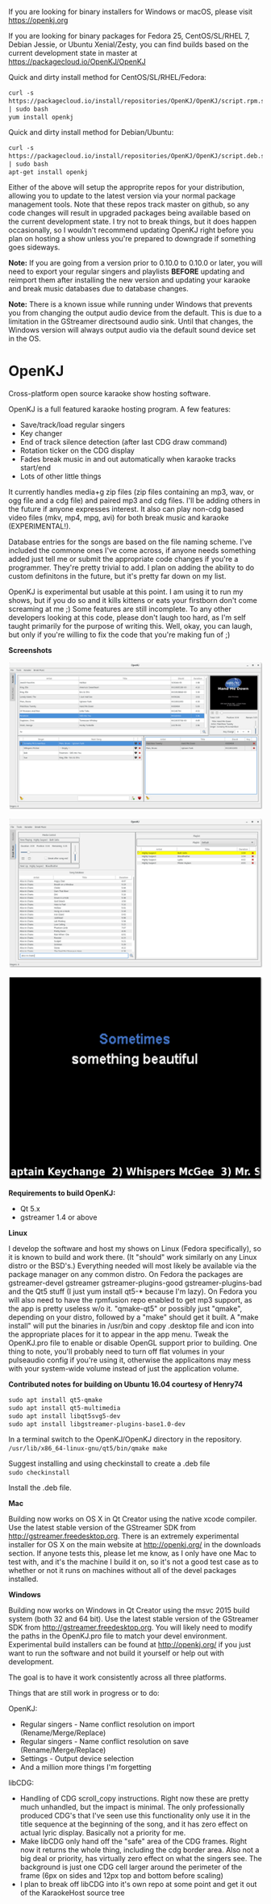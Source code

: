 If you are looking for binary installers for Windows or macOS, please visit https://openkj.org  

If you are looking for binary packages for Fedora 25, CentOS/SL/RHEL 7, Debian Jessie, or Ubuntu Xenial/Zesty, you can find builds based on the current development state in master at https://packagecloud.io/OpenKJ/OpenKJ

Quick and dirty install method for CentOS/SL/RHEL/Fedora:

```
curl -s https://packagecloud.io/install/repositories/OpenKJ/OpenKJ/script.rpm.sh | sudo bash
yum install openkj
```

Quick and dirty install method for Debian/Ubuntu:

```
curl -s https://packagecloud.io/install/repositories/OpenKJ/OpenKJ/script.deb.sh | sudo bash
apt-get install openkj
```
Either of the above will setup the approprite repos for your distribution, allowing you to update to the latest version via your normal package management tools.  Note that these repos track master on github, so any code changes will result in upgraded packages being available based on the current development state.  I try not to break things, but it does happen occasionally, so I wouldn't recommend updating OpenKJ right before you plan on hosting a show unless you're prepared to downgrade if something goes sideways.

**Note:** If you are going from a version prior to 0.10.0 to 0.10.0 or later, you will need to export your regular singers and playlists **BEFORE** updating and reimport them after installing the new version and updating your karaoke and break music databases due to database changes.

**Note:** There is a known issue while running under Windows that prevents you from changing the output audio device from the default.  This is due to a limitation in the GStreamer directsound audio sink.  Until that changes, the Windows version will always output audio via the default sound device set in the OS.

OpenKJ
======

Cross-platform open source karaoke show hosting software.

OpenKJ is a full featured karaoke hosting program.
A few features:
* Save/track/load regular singers
* Key changer
* End of track silence detection (after last CDG draw command)
* Rotation ticker on the CDG display
* Fades break music in and out automatically when karaoke tracks start/end
* Lots of other little things

It currently handles media+g zip files (zip files containing an mp3, wav, or ogg file and a cdg file) and paired mp3 and cdg files.  I'll be adding others in the future if anyone expresses interest.  It also can play non-cdg based video files (mkv, mp4, mpg, avi) for both break music and karaoke (EXPERIMENTAL!).

Database entries for the songs are based on the file naming scheme.  I've included the commone ones I've come across, if anyone needs something added just tell me or submit the appropriate code changes if you're a programmer.  They're pretty trivial to add.  I plan on adding the ability to do custom definitons in the future, but it's pretty far down on my list.

OpenKJ is experimental but usable at this point.  I am using it to run my shows, but if you do so and it kills kittens or eats your firstborn don't come screaming at me ;) Some features are still incomplete. To any other developers looking at this code, please don't laugh too hard, as I'm self taught primarily for the purpose of writing this.  Well, okay, you can laugh, but only if you're willing to fix the code that you're making fun of ;)

**Screenshots**

![Karaoke screen shot](/screenShots/okjlinux-0.10.1-karaoke.png "Main OpenKJ Window - Karaoke")

![Break music screen shot](/screenShots/okjlinux-0.10.1-breakmusic.png "Main OpenKJ Window - Break Music")

![Full screen CDG Display](/screenShots/KhCDGWindowFullScreen.png "Fullscreen CDG Display")


**Requirements to build OpenKJ:**

* Qt 5.x
* gstreamer 1.4 or above

**Linux**

I develop the software and host my shows on Linux (Fedora specifically), so it is known to build and work there.  (It "should" work similarly on any Linux distro or the BSD's.)  Everything needed will most likely be available via the package manager on any common distro.  On Fedora the packages are gstreamer-devel gstreamer gstreamer-plugins-good gstreamer-plugins-bad and the Qt5 stuff (I just yum install qt5-* because I'm lazy).  On Fedora you will also need to have the rpmfusion repo enabled to get mp3 support, as the app is pretty useless w/o it.  "qmake-qt5" or possibly just "qmake", depending on your distro, followed by a "make" should get it built. A "make install" will put the binaries in /usr/bin and copy .desktop file and icon into the appropriate places for it to appear in the app menu.  Tweak the OpenKJ.pro file to enable or disable OpenGL support prior to building.  One thing to note, you'll probably need to turn off flat volumes in your pulseaudio config if you're using it, otherwise the applicaitons may mess with your system-wide volume instead of just the application volume.

**Contributed notes for building on Ubuntu 16.04 courtesy of Henry74**  

```
sudo apt install qt5-qmake  
sudo apt install qt5-multimedia  
sudo apt install libqt5svg5-dev
sudo apt install libgstreamer-plugins-base1.0-dev
```

In a terminal switch to the OpenKJ/OpenKJ directory in the repository.  
`/usr/lib/x86_64-linux-gnu/qt5/bin/qmake
make`

Suggest installing and using checkinstall to create a .deb file  
`sudo checkinstall`

Install the .deb file.

**Mac**

Building now works on OS X in Qt Creator using the native xcode compiler.  Use the latest stable version of the GStreamer SDK from http://gstreamer.freedesktop.org.  There is an extremely experimental installer for OS X on the main website at http://openkj.org/ in the downloads section.  If anyone tests this, please let me know, as I only have one Mac to test with, and it's the machine I build it on, so it's not a good test case as to whether or not it runs on machines without all of the devel packages installed.


**Windows**

Building now works on Windows in Qt Creator using the msvc 2015 build system (both 32 and 64 bit).  Use the latest stable version of the GStreamer SDK from http://gstreamer.freedesktop.org.  You will likely need to modify the paths in the OpenKJ.pro file to match your devel environment.  Experimental build installers can be found at http://openkj.org/ if you just want to run the software and not build it yourself or help out with development.


The goal is to have it work consistently across all three platforms.

Things that are still work in progress or to do:

OpenKJ:

* Regular singers - Name conflict resolution on import (Rename/Merge/Replace) 
* Regular singers - Name conflict resolution on save (Rename/Merge/Replace)
* Settings - Output device selection
* And a million more things I'm forgetting


libCDG:

* Handling of CDG scroll_copy instructions.  Right now these are pretty much unhandled, but the impact is minimal.  The only professionally produced CDG's that I've seen use this functionality only use it in the title sequence at the beginning of the song, and it has zero effect on actual lyric display.  Basically not a priority for me.
* Make libCDG only hand off the "safe" area of the CDG frames.  Right now it returns the whole thing, including the cdg border area.  Also not a big deal or priority, has virtually zero effect on what the singers see.  The background is just one CDG cell larger around the perimeter of the frame (6px on sides and 12px top and bottom before scaling)
* I plan to break off libCDG into it's own repo at some point and get it out of the KaraokeHost source tree
